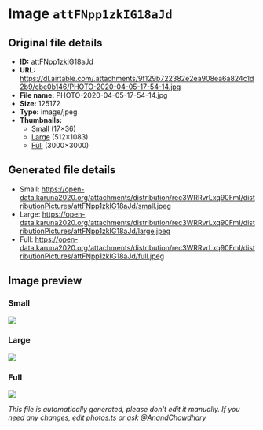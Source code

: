 # Image `attFNpp1zkIG18aJd`

## Original file details

- **ID:** attFNpp1zkIG18aJd
- **URL:** https://dl.airtable.com/.attachments/9f129b722382e2ea908ea6a824c1d2b9/cbe0b146/PHOTO-2020-04-05-17-54-14.jpg
- **File name:** PHOTO-2020-04-05-17-54-14.jpg
- **Size:** 125172
- **Type:** image/jpeg
- **Thumbnails:**
  - [Small](https://dl.airtable.com/.attachmentThumbnails/e908c6b3c8ba65bf7131835678b02127/38429261) (17×36)
  - [Large](https://dl.airtable.com/.attachmentThumbnails/06b7438280a78c3b0bec4215b91409cc/8816cda5) (512×1083)
  - [Full](https://dl.airtable.com/.attachmentThumbnails/ce4c0828d5305d2990d5d692a46c0b35/5e56af0a) (3000×3000)

## Generated file details

- Small: https://open-data.karuna2020.org/attachments/distribution/rec3WRRvrLxq90FmI/distributionPictures/attFNpp1zkIG18aJd/small.jpeg
- Large: https://open-data.karuna2020.org/attachments/distribution/rec3WRRvrLxq90FmI/distributionPictures/attFNpp1zkIG18aJd/large.jpeg
- Full: https://open-data.karuna2020.org/attachments/distribution/rec3WRRvrLxq90FmI/distributionPictures/attFNpp1zkIG18aJd/full.jpeg

## Image preview

### Small

![](https://open-data.karuna2020.org/attachments/distribution/rec3WRRvrLxq90FmI/distributionPictures/attFNpp1zkIG18aJd/small.jpeg)

### Large

![](https://open-data.karuna2020.org/attachments/distribution/rec3WRRvrLxq90FmI/distributionPictures/attFNpp1zkIG18aJd/large.jpeg)

### Full

![](https://open-data.karuna2020.org/attachments/distribution/rec3WRRvrLxq90FmI/distributionPictures/attFNpp1zkIG18aJd/full.jpeg)

_This file is automatically generated, please don't edit it manually. If you need any changes, edit [photos.ts](/photos.ts) or ask [@AnandChowdhary](https://github.com/AnandChowdhary)_
